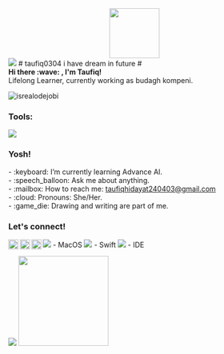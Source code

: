 <div id="header" align="center">
  <img src="https://media.giphy.com/media/M9gbBd9nbDrOTu1Mqx/giphy.gif" width="100"/>
</div>
<img src=”http://link-foto”>
# taufiq0304
i have dream in future
# <summary><strong>Hi there :wave: , I'm Taufiq!</strong></summary>
Lifelong Learner, currently working as budagh kompeni.
<p align="left"> <img src="https://komarev.com/ghpvc/?username=goonesmile&label=Profile%20views&color=0e75b6&style=flat" alt="isrealodejobi" />
</p>

### <summary><strong>Tools:</strong></summary>
<p>
    <img src="https://img.shields.io/badge/Text%20Editor-Visual%20Studio%20Code-blue?&logo=visual%20studio%20code&logoColor=blue" />
</p>

### <summary><strong>Yosh!</strong></summary>
<p>
    - :keyboard: I’m currently learning Advance AI. </br>
    - :speech_balloon: Ask me about anything.</br>
    - :mailbox: How to reach me: <a href="mailto:youremail@gmail.com">taufiqhidayat240403@gmail.com</a>  </br>
    - :cloud: Pronouns: She/Her. </br>
    - :game_die: Drawing and writing are part of me. </br>
<p>
 
### <summary><strong>Let's connect!</strong></summary>
<a href="[https://tiktok.com/yours](https://www.tiktok.com/@taufiq_rkl?_t=8pdxUpfJCYE&_r=1)">
  <img align="left" alt="taufiq's Tiktok" width="20px" src="https://simpleicons.now.sh/tiktok/495f7e" />
</a>
<a href="[https://www.instagram.com/yours/](https://www.facebook.com/profile.php?id=100060085104534&mibextid=ZbWKwL)">
  <img align="left" alt="taufiq's Instagram" width="20px" src="https://simpleicons.now.sh/instagram/495f7e" />
</a>
<a href="https://yours.com/">
  <img align="left" alt="taufiq's Blog" width="20px" src="https://simpleicons.now.sh/blogger/495f7e" />
</a>


<img src="https://img.shields.io/badge/OS-MacOS-blue?&logo=apple" /> - MacOS
<img src="https://img.shields.io/badge/Code-Swift-blue?&logo=swift" /> - Swift
<img src="https://img.shields.io/badge/IDE-Xcode-blue?&logo=xcode" /> - IDE
<p>
    <img src="https://github-readme-stats.vercel.app/api?username=Taufiqhidayat&hide=contribs,prs&show_icons=true&hide_border=true&title_color=000" />
    <img src="https://github-readme-stats.vercel.app/api/top-langs/?username=Taufiqhidayat&layout=compact" height=180 />
</p>
